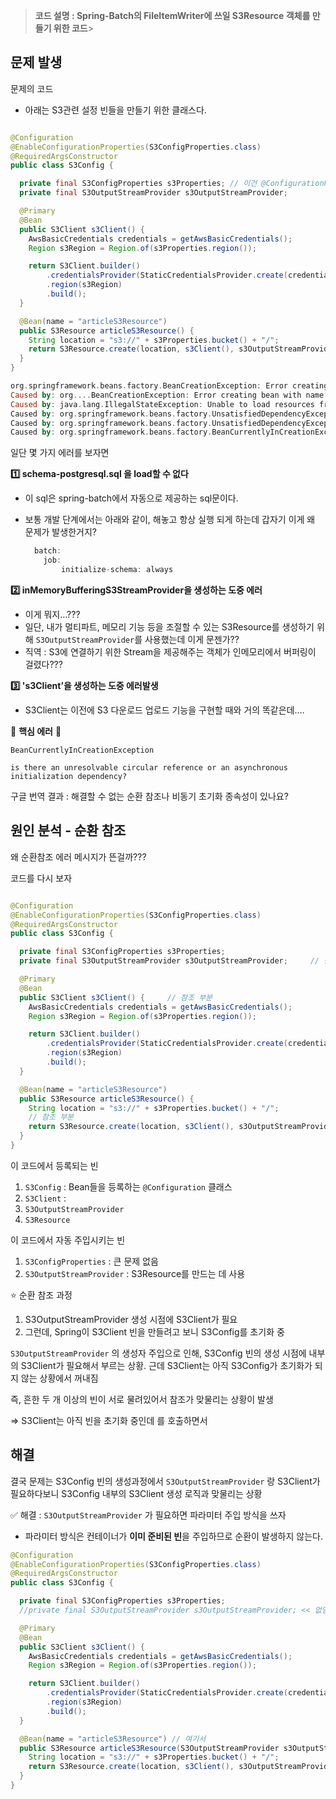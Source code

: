 > **코드 설명 : Spring-Batch의 FileItemWriter에 쓰일 S3Resource 객체를 만들기 위한 코드**>
## 문제 발생

문제의 코드

- 아래는 S3관련 설정 빈들을 만들기 위한 클래스다.

```java

@Configuration
@EnableConfigurationProperties(S3ConfigProperties.class)
@RequiredArgsConstructor
public class S3Config {

  private final S3ConfigProperties s3Properties; // 이건 @ConfigurationProperties로 정의한 클래스 
  private final S3OutputStreamProvider s3OutputStreamProvider;

  @Primary
  @Bean
  public S3Client s3Client() {
    AwsBasicCredentials credentials = getAwsBasicCredentials();
    Region s3Region = Region.of(s3Properties.region());

    return S3Client.builder()
        .credentialsProvider(StaticCredentialsProvider.create(credentials))
        .region(s3Region)
        .build();
  }

  @Bean(name = "articleS3Resource")
  public S3Resource articleS3Resource() {
    String location = "s3://" + s3Properties.bucket() + "/";
    return S3Resource.create(location, s3Client(), s3OutputStreamProvider);
  }
}
```

```kotlin
org.springframework.beans.factory.BeanCreationException: Error creating bean with name 'entityManagerFactory' defined in class path resource [org/springframework/boot/autoconfigure/orm/jpa/HibernateJpaConfiguration.class]: Failed to initialize dependency 'batchDataSourceInitializer' of LoadTimeWeaverAware bean 'entityManagerFactory': Error creating bean with name 'batchDataSourceInitializer' defined in class path resource [org/springframework/boot/autoconfigure/batch/BatchAutoConfiguration$DataSourceInitializerConfiguration.class]: Unable to load resources from classpath:org/springframework/batch/core/schema-postgresql.sql
Caused by: org....BeanCreationException: Error creating bean with name 'batchDataSourceInitializer' defined in class path resource [org/springframework/boot/autoconfigure/batch/BatchAutoConfiguration$DataSourceInitializerConfiguration.class]: Unable to load resources from classpath:org/springframework/batch/core/schema-postgresql.sql
Caused by: java.lang.IllegalStateException: Unable to load resources from classpath:org/springframework/batch/core/schema-postgresql.sql
Caused by: org.springframework.beans.factory.UnsatisfiedDependencyException: Error creating bean with name 's3Config' defined in file [C:\monu\sb1-monew-team04\out\production\classes\com\sprint\monew\global\config\S3Config.class]: Unsatisfied dependency expressed through constructor parameter 1: Error creating bean with name 'inMemoryBufferingS3StreamProvider' defined in class path resource [io/awspring/cloud/autoconfigure/s3/S3AutoConfiguration.class]: Unsatisfied dependency expressed through method 'inMemoryBufferingS3StreamProvider' parameter 0: Error creating bean with name 's3Client': Requested bean is currently in creation: Is there an unresolvable circular reference or an asynchronous initialization dependency?
Caused by: org.springframework.beans.factory.UnsatisfiedDependencyException: Error creating bean with name 'inMemoryBufferingS3StreamProvider' defined in class path resource [io/awspring/cloud/autoconfigure/s3/S3AutoConfiguration.class]: Unsatisfied dependency expressed through method 'inMemoryBufferingS3StreamProvider' parameter 0: Error creating bean with name 's3Client': Requested bean is currently in creation: Is there an unresolvable circular reference or an asynchronous initialization dependency?
Caused by: org.springframework.beans.factory.BeanCurrentlyInCreationException: Error creating bean with name 's3Client': Requested bean is currently in creation: Is there an unresolvable circular reference or an asynchronous initialization dependency?

```

일단 몇 가지 에러를 보자면

**1️⃣ schema-postgresql.sql 을 load할 수 없다**

- 이 sql은 spring-batch에서 자동으로 제공하는 sql문이다.
- 보통 개발 단계에서는 아래와 같이, 해놓고 항상 실행 되게 하는데 갑자기 이게 왜 문제가 발생한거지?

    ```kotlin
      batch:
        job:
            initialize-schema: always
    ```


**2️⃣ inMemoryBufferingS3StreamProvider을 생성하는 도중 에러**

- 이게 뭐지…???
- 일단, 내가 멀티파트, 메모리 기능 등을 조절할 수 있는 S3Resource를 생성하기 위해
  `S3OutputStreamProvider`를 사용했는데 이게 문젠가??
- 직역 : S3에 연결하기 위한 Stream을 제공해주는 객체가 인메모리에서 버퍼링이 걸렸다???

**3️⃣ 's3Client’을 생성하는 도중 에러발생**

- S3Client는 이전에 S3 다운로드 업로드 기능을 구현할 때와 거의 똑같은데….

🚫 **핵심 에러** 🚫

`BeanCurrentlyInCreationException`

`is there an unresolvable circular reference or an asynchronous initialization dependency?`

구글 번역 결과 : 해결할 수 없는 순환 참조나 비동기 초기화 종속성이 있나요?

## 원인 분석 - 순환 참조

왜 순환참조 에러 메시지가 뜬걸까???

코드를 다시 보자

```java

@Configuration
@EnableConfigurationProperties(S3ConfigProperties.class)
@RequiredArgsConstructor
public class S3Config {

  private final S3ConfigProperties s3Properties;
  private final S3OutputStreamProvider s3OutputStreamProvider;     // 참조 부분 

  @Primary
  @Bean
  public S3Client s3Client() {     // 참조 부분 
    AwsBasicCredentials credentials = getAwsBasicCredentials();
    Region s3Region = Region.of(s3Properties.region());

    return S3Client.builder()
        .credentialsProvider(StaticCredentialsProvider.create(credentials))
        .region(s3Region)
        .build();
  }

  @Bean(name = "articleS3Resource")
  public S3Resource articleS3Resource() {
    String location = "s3://" + s3Properties.bucket() + "/";
    // 참조 부분 
    return S3Resource.create(location, s3Client(), s3OutputStreamProvider);
  }
}
```

이 코드에서 등록되는 빈

1. `S3Config` : Bean들을 등록하는 `@Configuration` 클래스
2. `S3Client` :
3. `S3OutputStreamProvider`
4. `S3Resource`

이 코드에서 자동 주입시키는 빈

1. `S3ConfigProperties`  : 큰 문제 없음
2. `S3OutputStreamProvider` : S3Resource를 만드는 데 사용

⭐ 순환 참조 과정

1. S3OutputStreamProvider 생성 시점에 S3Client가 필요
2. 그런데, Spring이 S3Client 빈을 만들려고 보니 S3Config를 초기화 중

`S3OutputStreamProvider` 의 생성자 주입으로 인해, S3Config 빈의 생성 시점에 내부의 S3Client가 필요해서 부르는 상황. 근데 S3Client는 아직 S3Config가 초기화가 되지 않는 상황에서 꺼내짐

즉, 흔한 두 개 이상의 빈이 서로 물려있어서 참조가 맞물리는 상황이 발생

⇒ S3Client는 아직 빈을 초기화 중인데 를 호출하면서

## 해결

결국 문제는 S3Config 빈의 생성과정에서  `S3OutputStreamProvider` 랑 S3Client가 필요하다보니 S3Config 내부의 S3Client 생성 로직과 맞물리는 상황

✅ 해결 : `S3OutputStreamProvider` 가 필요하면 파라미터 주입 방식을 쓰자

- 파라미터 방식은 컨테이너가 **이미 준비된 빈**을 주입하므로 순환이 발생하지 않는다.

```java
@Configuration
@EnableConfigurationProperties(S3ConfigProperties.class)
@RequiredArgsConstructor
public class S3Config {

  private final S3ConfigProperties s3Properties;
  //private final S3OutputStreamProvider s3OutputStreamProvider; << 없앰 

  @Primary
  @Bean
  public S3Client s3Client() {
    AwsBasicCredentials credentials = getAwsBasicCredentials();
    Region s3Region = Region.of(s3Properties.region());

    return S3Client.builder()
        .credentialsProvider(StaticCredentialsProvider.create(credentials))
        .region(s3Region)
        .build();
  }

  @Bean(name = "articleS3Resource") // 여기서 
  public S3Resource articleS3Resource(S3OutputStreamProvider s3OutputStreamProvider) {
    String location = "s3://" + s3Properties.bucket() + "/";
    return S3Resource.create(location, s3Client(), s3OutputStreamProvider);
  }
}
```